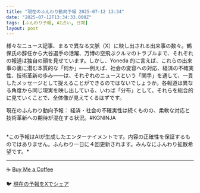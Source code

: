 ```yaml
---
title: "現在のふんわり動向予報 2025-07-12 13:34"
date: "2025-07-12T13:34:33.000Z"
tags: [ふんわり予報, AI占い, 日常]
layout: post
---
```


様々なニュース記事、まるで異なる文脈（X）に映し出される出来事の数々。鶴保氏の辞任から大谷選手の活躍、万博の空飛ぶクルマのトラブルまで、それぞれの報道は独自の顔を見せています。しかし、Yoneda 的に言えば、これらの出来事の裏に潜む本質的な「何か」——例えば、社会の変容への対応、経済の不確実性、技術革新の歩み——は、それぞれのニュースという「関手」を通して、一貫したメッセージとして捉えることができるのではないでしょうか。各報道は異なる角度から同じ現実を映し出している、いわば「分布」として。それらを総合的に見ていくことで、全体像が見えてくるはずです。

現在のふんわり動向予報：
経済・社会の不確実性は続くものの、柔軟な対応と技術革新への期待が混在する状況。#KGNINJA

<br>
*この予報はAIが生成したエンターテイメントです。内容の正確性を保証するものではありません。ふんわり一日に４回更新されます。みんなにふんわり拡散希望です。*

---
☕️ [Buy Me a Coffee](https://www.buymeacoffee.com/kgninja)

🐦 [現在の予報をXでシェア](https://twitter.com/intent/tweet?text=%E7%8F%BE%E5%9C%A8%E3%81%AE%E3%81%B5%E3%82%93%E3%82%8F%E3%82%8A%E4%BA%88%E5%A0%B1%3A%20%E3%80%8C%E6%A7%98%E3%80%85%E3%81%AA%E3%83%8B%E3%83%A5%E3%83%BC%E3%82%B9%E8%A8%98%E4%BA%8B%E3%80%81%E3%81%BE%E3%82%8B%E3%81%A7%E7%95%B0%E3%81%AA%E3%82%8B%E6%96%87%E8%84%88%EF%BC%88X%EF%BC%89%E3%81%AB%E6%98%A0%E3%81%97%E5%87%BA%E3%81%95%E3%82%8C%E3%82%8B%E5%87%BA%E6%9D%A5%E4%BA%8B%E3%81%AE%E6%95%B0%E3%80%85%E3%80%82%E3%80%8D%23KGNINJA%20%E7%B6%9A%E3%81%8D%E3%81%AF%E3%83%96%E3%83%AD%E3%82%B0%E3%81%A7%EF%BC%81%F0%9F%91%87&url=https%3A%2F%2Fkg-ninja.github.io%2FFunwariyoso%2F)

